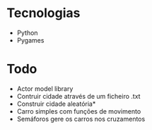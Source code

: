 # Tecnologias

- Python
- Pygames

# Todo

- Actor model library
- Contruir cidade através de um ficheiro .txt
- Construir cidade aleatória\*
- Carro simples com funções de movimento
- Semáforos gere os carros nos cruzamentos
